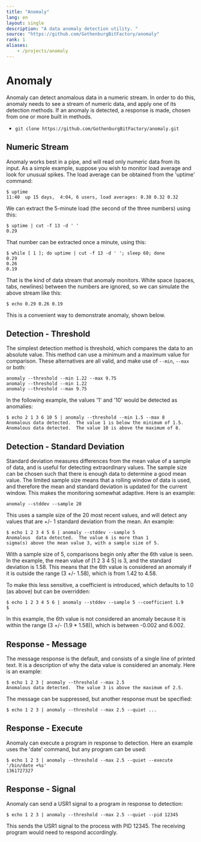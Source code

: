 ```yaml
---
title: "Anomaly"
lang: en
layout: single
description: "A data anomaly detection utility. "
source: "https://github.com/GothenburgBitFactory/anomaly"
rank: 1
aliases:
    - /projects/anomaly
---
```

# Anomaly

Anomaly can detect anomalous data in a numeric stream.
In order to do this, anomaly needs to see a stream of numeric data, and apply one of its detection methods.
If an anomaly is detected, a response is made, chosen from one or more built in methods.

* `git clone https://github.com/GothenburgBitFactory/anomaly.git`

## Numeric Stream

Anomaly works best in a pipe, and will read only numeric data from its input.
As a simple example, suppose you wish to monitor load average and look for unusual spikes.
The load average can be obtained from the 'uptime' command:

```
$ uptime
11:40  up 15 days,  4:04, 6 users, load averages: 0.38 0.32 0.32
```

We can extract the 5-minute load (the second of the three numbers) using this:

```
$ uptime | cut -f 13 -d ' '
0.29
```

That number can be extracted once a minute, using this:

```
$ while [ 1 ]; do uptime | cut -f 13 -d ' '; sleep 60; done
0.29
0.26
0.19
```

That is the kind of data stream that anomaly monitors.
White space (spaces, tabs, newlines) between the numbers are ignored, so we can simulate the above stream like this:

```
$ echo 0.29 0.26 0.19
```

This is a convenient way to demonstrate anomaly, shown below.

## Detection - Threshold

The simplest detection method is threshold, which compares the data to an absolute value.
This method can use a minimum and a maximum value for comparison.
These alternatives are all valid, and make use of `--min`, `--max` or both:

```
anomaly --threshold --min 1.22 --max 9.75
anomaly --threshold --min 1.22
anomaly --threshold --max 9.75
```

In the following example, the values '1' and '10' would be detected as anomalies:

```
$ echo 2 1 3 6 10 5 | anomaly --threshold --min 1.5 --max 8
Anomalous data detected.  The value 1 is below the minimum of 1.5.
Anomalous data detected.  The value 10 is above the maximum of 8.
```

## Detection - Standard Deviation

Standard deviation measures differences from the mean value of a sample of data, and is useful for detecting extraordinary values.
The sample size can be chosen such that there is enough data to determine a good mean value.
The limited sample size means that a rolling window of data is used, and therefore the mean and standard deviation is updated for the current window.
This makes the monitoring somewhat adaptive.
Here is an example:

```
anomaly --stddev --sample 20
```

This uses a sample size of the 20 most recent values, and will detect any values that are +/- 1 standard deviation from the mean.
An example:

```
$ echo 1 2 3 4 5 6 | anomaly --stddev --sample 5
Anomalous  data detected.  The value 6 is more than 1
sigma(s) above the mean value 3, with a sample size of 5. 
```

With a sample size of 5, comparisons begin only after the 6th value is seen.
In the example, the mean value of \[1 2 3 4 5\] is 3, and the standard deviation is 1.58.
This means that the 6th value is considered an anomaly if it is outside the range (3 +/- 1.58), which is from 1.42 to 4.58.

To make this less sensitive, a coefficient is introduced, which defaults to 1.0 (as above) but can be overridden:

```
$ echo 1 2 3 4 5 6 | anomaly --stddev --sample 5 --coefficient 1.9
$
```

In this example, the 6th value is not considered an anomaly because it is within the range (3 +/- (1.9 * 1.58)), which is between -0.002 and 6.002.

## Response - Message

The message response is the default, and consists of a single line of printed text.
It is a description of why the data value is considered an anomaly.
Here is an example:

```
$ echo 1 2 3 | anomaly --threshold --max 2.5
Anomalous data detected.  The value 3 is above the maximum of 2.5. 
```

The message can be suppressed, but another response must be specified:

```
$ echo 1 2 3 | anomaly --threshold --max 2.5 --quiet ... 
```

## Response - Execute

Anomaly can execute a program in response to detection.
Here an example uses the 'date' command, but any program can be used:

```
$ echo 1 2 3 | anomaly --threshold --max 2.5 --quiet --execute '/bin/date +%s'
1361727327
```

## Response - Signal

Anomaly can send a USR1 signal to a program in response to detection:

```
$ echo 1 2 3 | anomaly --threshold --max 2.5 --quiet --pid 12345
```

This sends the USR1 signal to the process with PID 12345.
The receiving program would need to respond accordingly.
